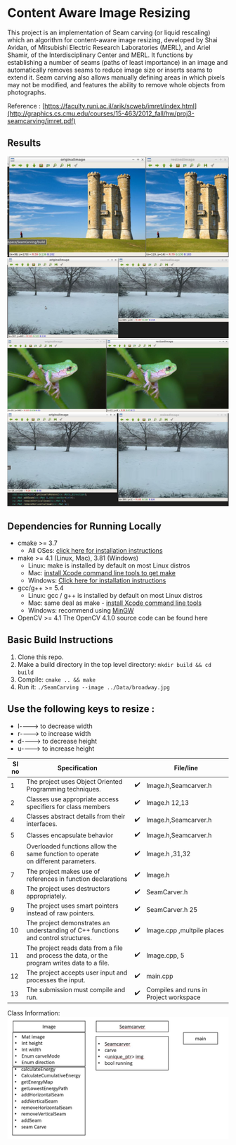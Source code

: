 # Content Aware Image Resizing

This project is an implementation of Seam carving (or liquid rescaling) which  an algorithm for content-aware image resizing, developed by Shai Avidan, of Mitsubishi Electric Research Laboratories (MERL), and Ariel Shamir, of the Interdisciplinary Center and MERL. It functions by establishing a number of seams (paths of least importance) in an image and automatically removes seams to reduce image size or inserts seams to extend it. Seam carving also allows manually defining areas in which pixels may not be modified, and features the ability to remove whole objects from photographs.

Reference : [https://faculty.runi.ac.il/arik/scweb/imret/index.html](http://graphics.cs.cmu.edu/courses/15-463/2012_fall/hw/proj3-seamcarving/imret.pdf)
## Results
![alt text](https://github.com/jayalekshmi434/SeamCarving/blob/master/Results/result1.JPG)
![alt text](https://github.com/jayalekshmi434/SeamCarving/blob/master/Results/result2.JPG)
![alt text](https://github.com/jayalekshmi434/SeamCarving/blob/master/Results/result3.JPG)
![alt text](https://github.com/jayalekshmi434/SeamCarving/blob/master/Results/result4.JPG)
## Dependencies for Running Locally
* cmake >= 3.7
  * All OSes: [click here for installation instructions](https://cmake.org/install/)
* make >= 4.1 (Linux, Mac), 3.81 (Windows)
  * Linux: make is installed by default on most Linux distros
  * Mac: [install Xcode command line tools to get make](https://developer.apple.com/xcode/features/)
  * Windows: [Click here for installation instructions](http://gnuwin32.sourceforge.net/packages/make.htm)
* gcc/g++ >= 5.4
  * Linux: gcc / g++ is installed by default on most Linux distros
  * Mac: same deal as make - [install Xcode command line tools](https://developer.apple.com/xcode/features/)
  * Windows: recommend using [MinGW](http://www.mingw.org/)
* OpenCV >= 4.1
    The OpenCV 4.1.0 source code can be found here

## Basic Build Instructions

1. Clone this repo.
2. Make a build directory in the top level directory: `mkdir build && cd build`
3. Compile: `cmake .. && make`
4. Run it: `./SeamCarving --image ../Data/broadway.jpg`

## Use the following keys to resize :
* l----> to decrease width
* r----> to increase width
* d----> to decrease height
* u----> to increase height

| Sl no| Specification                                              |                     |File/line|
|------|------------------------------------------------------------|---------------------|-----|
|    1 | The project uses Object Oriented Programming techniques.   |:heavy_check_mark:   |Image.h,Seamcarver.h|
|    2 | Classes use appropriate access specifiers for class members|:heavy_check_mark:   | Image.h 12,13   |                                                      |      |    3 | Class constructors utilize member initialization lists.    |:heavy_check_mark:   |Seamcarver.cpp line 4|
|    4 | Classes abstract  details from their interfaces.           |:heavy_check_mark:   |Image.h,Seamcarver.h|
|    5 |Classes encapsulate behavior                                |:heavy_check_mark:   |Image.h,Seamcarver.h|
|    6 |Overloaded functions allow the same function to operate <br>on different parameters.|:heavy_check_mark:   |Image.h ,31,32|
|    7 |The project makes use of references in function declarations| :heavy_check_mark:  |Image.h|
|    8 |The project uses destructors appropriately.                 | :heavy_check_mark:|SeamCarver.h|
|    9 |The project uses smart pointers instead of raw pointers.    |:heavy_check_mark: |SeamCarver.h 25| |
|10 |The project demonstrates an understanding of C++ functions and control structures.|:heavy_check_mark:|Image.cpp ,multpile places  |
|11|The project reads data from a file and process the data, or the program writes data to a file.|:heavy_check_mark:|Image.cpp, 5|
|12|The project accepts user input and processes the input.| :heavy_check_mark:|main.cpp |
|13|The submission must compile and run.|  :heavy_check_mark:| Compiles and runs in Project workspace|


Class Information:
![alt text](https://github.com/jayalekshmi434/SeamCarving/blob/master/Results/classdiag.JPG)
